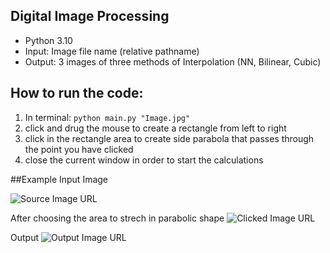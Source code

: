 ## Digital Image Processing


- Python 3.10
- Input: Image file name (relative pathname)
- Output: 3 images of three methods of Interpolation (NN, Bilinear, Cubic)

## How to run the code:
1. In terminal: 
``` python main.py "Image.jpg" ```
3. click and drug the mouse to create a rectangle from left to right
4. click in the rectangle area to create side parabola that passes through the point you have clicked
5. close the current window in order to start the calculations

##Example
Input Image

![Source Image URL](image.jpg?raw=true)

After choosing the area to strech in parabolic shape
![Clicked Image URL](Clicked.png?raw=true)

Output
![Output Image URL](output.png?raw=true)

